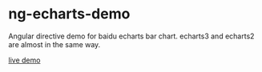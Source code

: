# ng-echarts-demo
Angular directive demo for baidu echarts bar chart. echarts3 and echarts2 are almost in the same way.

[live demo](http://wjs.github.io/ng-echarts-demo/)
